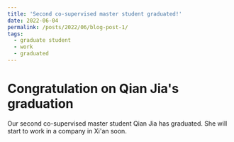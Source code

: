 ```yaml
---
title: 'Second co-supervised master student graduated!'
date: 2022-06-04
permalink: /posts/2022/06/blog-post-1/
tags:
  - graduate student
  - work
  - graduated
---
```

Congratulation on Qian Jia's graduation
======

Our second co-supervised master student Qian Jia has graduated.  She will start to work in a company in Xi'an soon.


